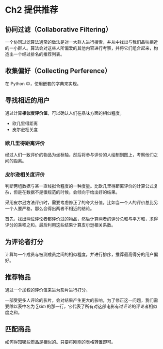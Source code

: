 # Ch2 提供推荐

## 协同过滤（Collaborative Filtering）

一个协同过滤算法通常的做法是对一大群人进行搜索，并从中找出与我们品味相近的一小群人。算法会对这些人所偏爱的其他内容进行考察，并将它们组合起来，构造出一个经过排名的推荐列表。

## 收集偏好（Collecting Perference）

在 Python 中，使用嵌套的字典来实现。

## 寻找相近的用户

通过计算**相似度评价值**，可以确认人们在品味方面的相似程度。
- 欧几里得距离
- 皮尔逊相关度

### 欧几里得距离评价

经过人们一致评价的物品为坐标轴，然后将参与评价的人绘制到图上，考察他们之间的距离。

### 皮尔逊相关度评价

判断两组数据与某一直线拟合程度的一种度量。比欧几里得距离评价的计算公式复杂，但是在数据不是很规范的时候。会倾向于给出好的结果。

采用皮尔逊方法评价时，需要考虑修正了的夸大分值。比如当一个人的评价总比另一个人要严格，那么会得出两者不相近的结论。

首先，找出两位评论者都评价过的物品，然后计算两者的评分总和与平方和，求得评分的乘积之和。最后利用这些结果计算皮尔逊相关系数。

## 为评论者打分

计算每一个成员与被测成员之间的相似程度，并进行排序，推荐最高得分的用户偏好。

## 推荐物品

通过一个加权的评价值来进为影片进行打分。

一部受更多人评论的影片，会对结果产生更大的影响，为了修正这一问题，我们需要除以表中名为 $\sum sim$ 的那一行，它代表了所有对这部电影有过评论的评论者相似度之和。

## 匹配商品

如何得知哪些商品是相似的。只要将刚刚的表格转置即可。


